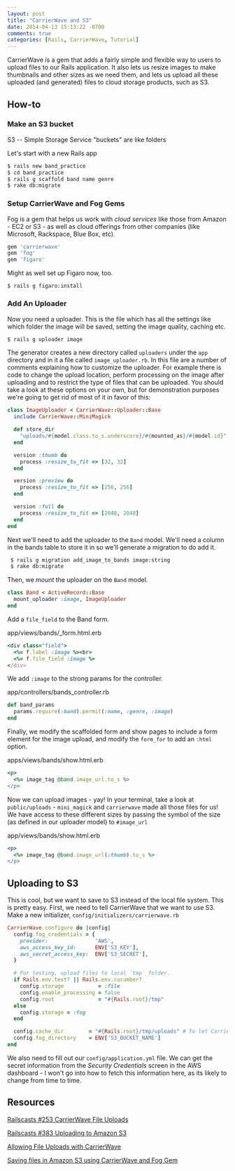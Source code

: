 ```yaml
---
layout: post
title: "CarrierWave and S3"
date: 2014-04-13 15:13:22 -0700
comments: true
categories: [Rails, CarrierWave, Tutorial]
---
```


CarrierWave is a gem that adds a fairly simple and flexible way to users to upload files to our Rails application. <!-- more --> It also lets us resize images to make thumbnails and other sizes as we need them, and lets us upload all these uploaded (and generated) files to cloud storage products, such as S3.

## How-to
### Make an S3 bucket
S3 -- Simple Storage Service
"buckets" are like folders

Let's start with a new Rails app

```bash
$ rails new band_practice
$ cd band_practice
$ rails g scaffold band name genre
$ rake db:migrate
```

### Setup CarrierWave and Fog Gems

Fog is a gem that helps us work with *cloud services* like those from Amazon - EC2 or S3 - as well as cloud offerings from other companies (like Microsoft, Rackspace, Blue Box, etc).

```ruby
gem 'carrierwave'
gem 'fog'
gem 'figaro'
```

Might as well set up Figaro now, too.

```
$ rails g figaro:install
```

### Add An Uploader
Now you need a uploader. This is the file which has all the settings like which folder the image will be saved, setting the image quality, caching etc.

```bash
$ rails g uploader image
```

The generator creates a new directory called `uploaders` under the `app` directory and in it a file called `image_uploader.rb`. In this file are a number of comments explaining how to customize the uploader. For example there is code to change the upload location, perform processing on the image after uploading and to restrict the type of files that can be uploaded. You should take a look at these options on your own, but for demonstration purposes we're going to get rid of most of it in favor of this:

```ruby
class ImageUploader < CarrierWave::Uploader::Base
  include CarrierWave::MiniMagick

  def store_dir
    "uploads/#{model.class.to_s.underscore}/#{mounted_as}/#{model.id}"
  end

  version :thumb do
    process :resize_to_fit => [32, 32]
  end

  version :preview do
    process :resize_to_fit => [256, 256]
  end

  version :full do
    process :resize_to_fit => [2048, 2048]
  end
end

```

Next we'll need to add the uploader to the `Band` model. We'll need a column in the bands table to store it in so we'll generate a migration to do add it.

```bash
 $ rails g migration add_image_to_bands image:string
 $ rake db:migrate
```

Then, we *mount* the uploader on the `Band` model.

```ruby
class Band < ActiveRecord::Base
  mount_uploader :image, ImageUploader
end
```

Add a `file_field` to the Band form.

app/views/bands/_form.html.erb
```ruby
<div class="field">
  <%= f.label :image %><br>
  <%= f.file_field :image %>
</div>
```


We add `:image` to the strong params for the controller.

app/controllers/bands_controller.rb
```ruby
def band_params
  params.require(:band).permit(:name, :genre, :image)
end
```

Finally, we modify the scaffolded form and show pages to include a form element for the image upload, and modify the `form_for` to add an `:html` option.

apps/views/bands/show.html.erb
```ruby
<p>
  <%= image_tag @band.image_url.to_s %>
</p>
```

Now we can upload images - yay! In your terminal, take a look at `public/uploads` - `mini_magick` and `carrierwave` made all those files for us! We have access to these different sizes by passing the symbol of the size (as defined in our uploader model) to `#image_url`

app/views/bands/show.html.erb
```ruby
<p>
  <%= image_tag @band.image_url(:thumb).to_s %>
</p>
```


## Uploading to S3

This is cool, but we want to save to S3 instead of the local file system. This is pretty easy. First, we need to tell CarrierWave that we want to use S3. Make a new initializer, `config/initializers/carrierwave.rb`

```ruby
CarrierWave.configure do |config|
  config.fog_credentials = {
    provider:               'AWS',
    aws_access_key_id:      ENV['S3_KEY'],
    aws_secret_access_key:  ENV['S3_SECRET'],
  }

  # For testing, upload files to local `tmp` folder.
  if Rails.env.test? || Rails.env.cucumber?
    config.storage           = :file
    config.enable_processing = false
    config.root              = "#{Rails.root}/tmp"
  else
    config.storage = :fog
  end

  config.cache_dir        = "#{Rails.root}/tmp/uploads" # To let CarrierWave work on Heroku
  config.fog_directory    = ENV['S3_BUCKET_NAME']
end
```

We also need to fill out our `config/application.yml` file. We can get the secret information from the *Security Credentials* screen in the AWS dashboard - I won't go into how to fetch this information here, as its likely to change from time to time.



## Resources

[Railscasts #253 CarrierWave File Uploads](http://railscasts.com/episodes/253-carrierwave-file-uploads?view=asciicast)

[Railscasts #383 Uploading to Amazon S3](http://railscasts.com/episodes/383-uploading-to-amazon-s3?view=asciicast)

[Allowing File Uploads with CarrierWave](http://richonrails.com/articles/allowing-file-uploads-with-carrierwave)

[Saving files in Amazon S3 using CarrierWave and Fog Gem](http://www.javahabit.com/2012/06/03/saving-files-in-amazon-s3-using-carrierwave-and-fog-gem/)




